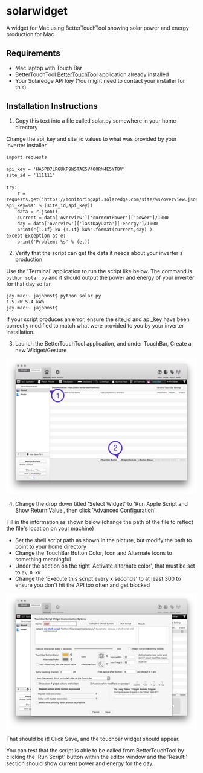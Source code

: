 solarwidget
===========

A widget for Mac using BetterTouchTool showing solar power and energy production for Mac

Requirements
------------

* Mac laptop with Touch Bar
* BetterTouchTool [BetterTouchTool](https://folivora.ai/) application already installed
* Your Solaredge API key (You might need to contact your installer for this)

Installation Instructions
-------------------------
1. Copy this text into a file called solar.py somewhere in your home directory

Change the api_key and site_id values to what was provided by your inverter installer

    import requests

    api_key = 'HA6PD7LRGUKP9WSTAE5V40ORM4E5YTBV'
    site_id = '111111'

    try:
        r = requests.get('https://monitoringapi.solaredge.com/site/%s/overview.json?api_key=%s' % (site_id,api_key))
        data = r.json()
        current = data['overview']['currentPower']['power']/1000
        day = data['overview']['lastDayData']['energy']/1000
        print("{:.1f} kW {:.1f} kWh".format(current,day) )
    except Exception as e:
        print('Problem: %s' % (e,))

2. Verify that the script can get the data it needs about your inverter's production

Use the 'Terminal' application to run the script like below. The command is `python solar.py` and it should output the power and energy of your inverter for that day so far.

    jay-mac:~ jajohnst$ python solar.py
    1.5 kW 5.4 kWh
    jay-mac:~ jajohnst$

If your script produces an error, ensure the site_id and api_key have been correctly modified to match what were provided to you by your inverter installation.

3. Launch the BetterTouchTool application, and under TouchBar, Create a new Widget/Gesture

![Screenshot 1](https://raw.githubusercontent.com/vipperofvip/solarwidget/master/instructions_step_1.png)

4. Change the drop down titled 'Select Widget' to 'Run Apple Script and Show Return Value', then click 'Advanced Configuration'

Fill in the information as shown below (change the path of the file to reflect the file's location on your machine)

* Set the shell script path as shown in the picture, but modify the path to point to your home directory
* Change the TouchBar Button Color, Icon and Alternate Icons to something meaningful
* Under the section on the right 'Activate alternate color', that must be set to `0\.0 kW`
* Change the 'Execute this script every x seconds' to at least 300 to ensure you don't hit the API too often and get blocked

![Screenshot 2](https://raw.githubusercontent.com/vipperofvip/solarwidget/master/instructions_step_2.png)

That should be it! Click Save, and the touchbar widget should appear.

You can test that the script is able to be called from BetterTouchTool by clicking the 'Run Script' button within the editor window and the 'Result:' section should show current power and energy for the day.


